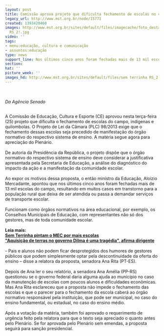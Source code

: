 ```yaml
---
layout: post
title: Comissão aprova projeto que dificulta fechamento de escolas no campo
legacy_url: http://www.mst.org.br/node/15771
created: 1393420460
images: http://www.mst.org.br/sites/default/files/imagecache/foto_destaque/sem terrinha
  RS_2!.jpg
video: ''
tags:
- menu:educação, cultura e comunicação
- assuntos:educação
type: news
support_line: Nos últimos cinco anos foram fechadas mais de 13 mil escolas do campo.
section: 
hat: ''
picture_week: ''
images_hd: http://www.mst.org.br/sites/default/files/sem terrinha RS_2!.jpg
---
```

<p><br><br><em>Da Agência Senado<br></em></p><p><br>A Comissão de Educação, Cultura e Esporte (CE) aprovou nesta terça-feira (25) projeto que dificulta o fechamento de escolas do campo, indígenas e quilombolas. O Projeto de Lei da Câmara (PLC) 98/2013 exige que o fechamento dessas escolas seja precedido de manifestação do órgão normativo do respectivo sistema de ensino. A matéria segue agora para apreciação do Plenário.<br><br>De autoria da Presidência da República, o projeto dispõe que o órgão normativo do respectivo sistema de ensino deve considerar a justificativa apresentada pela Secretaria de Educação, a análise do diagnóstico do impacto da ação e a manifestação da comunidade escolar.<br><br>Ao expor os motivos dessa proposta, o então ministro da Educação, Aloizio Mercadante, apontou que nos últimos cinco anos foram fechadas mais de 13 mil escolas do campo, resultando em muitos casos em transtorno para a população rural que deixa de ser atendida ou passa a demandar serviços de transporte escolar.<br><br>Funcionam como órgãos normativos na área educacional, por exemplo, os Conselhos Municipais de Educação, com representantes não só dos gestores, mas de toda comunidade escolar.<br><br><strong>Leia mais:<br></strong><a href="http://www.mst.org.br/node/15713"><strong>Sem Terrinha pintam o MEC por mais escolas <br></strong></a><a href="http://www.mst.org.br/node/15770"><strong>"Aquisição de terras no governo Dilma é uma tragédia", afirma dirigente </strong><br></a><br>- Pais e alunos não podem ficar desprotegidos dos humores de gestores públicos que podem simplesmente optar pela descontinuidade da oferta do ensino – disse a relatora da proposta, senadora Ana Rita (PT-ES).<br><br>Depois de Ana ler o seu relatório, a senadora Ana Amélia (PP-RS) questionou se o governo federal daria alguma ajuda ao município no caso da manutenção de escolas com poucos alunos e dificuldades econômicas. Mas Ana Rita esclareceu que a proposta não impede o fechamento das escolas e que o parecer para o fechamento da escola caberá ao órgão normativo responsável pela instituição, que pode ser municipal, no caso do ensino fundamental, ou estadual, no caso do ensino médio.<br><br>Após a votação da matéria, também foi aprovado o requerimento de urgência feito pela relatora para que o texto seja apreciado o quanto antes pelo Plenário. Se for aprovada pelo Plenário sem emendas, a proposta seguirá para sanção presidencial.<br>&nbsp;</p><p>&nbsp;</p>
